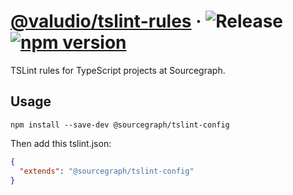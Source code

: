 # [@valudio/tslint-rules](https://github.com/valudio/tslint-rules) &middot; ![Release](https://github.com/valudio/tslint-rules/workflows/Release/badge.svg) [![npm version](https://img.shields.io/npm/v/@valudio/tslint-rules.svg?style=flat)](https://www.npmjs.com/package/@valudio/tslint-rules)

TSLint rules for TypeScript projects at Sourcegraph.

## Usage

```
npm install --save-dev @sourcegraph/tslint-config
```

Then add this tslint.json:

```json
{
  "extends": "@sourcegraph/tslint-config"
}
```